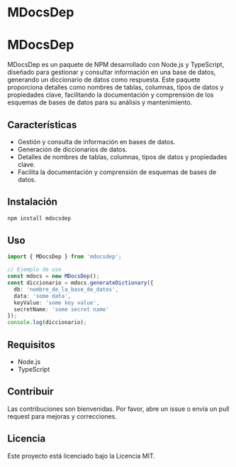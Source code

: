 # MDocsDep
# MDocsDep

MDocsDep es un paquete de NPM desarrollado con Node.js y TypeScript, diseñado para gestionar y consultar información en una base de datos, generando un diccionario de datos como respuesta. Este paquete proporciona detalles como nombres de tablas, columnas, tipos de datos y propiedades clave, facilitando la documentación y comprensión de los esquemas de bases de datos para su análisis y mantenimiento.

## Características

- Gestión y consulta de información en bases de datos.
- Generación de diccionarios de datos.
- Detalles de nombres de tablas, columnas, tipos de datos y propiedades clave.
- Facilita la documentación y comprensión de esquemas de bases de datos.

## Instalación

```bash
npm install mdocsdep
```

## Uso

```typescript
import { MDocsDep } from 'mdocsdep';

// Ejemplo de uso
const mdocs = new MDocsDep();
const diccionario = mdocs.generateDictionary({
  db: 'nombre_de_la_base_de_datos',
  data: 'some data',
  keyValue: 'some key value',
  secretName: 'some secret name'
});
console.log(diccionario);
```

## Requisitos

- Node.js
- TypeScript

## Contribuir

Las contribuciones son bienvenidas. Por favor, abre un issue o envía un pull request para mejoras y correcciones.

## Licencia

Este proyecto está licenciado bajo la Licencia MIT.